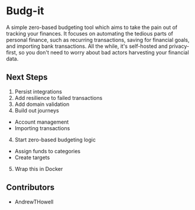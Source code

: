 # Budg-it

A simple zero-based budgeting tool which aims to take the pain out of tracking your finances. It focuses on automating the tedious parts of personal finance, such as recurring transactions, saving for financial goals, and importing bank transactions. All the while, it's self-hosted and privacy-first, so you don't need to worry about bad actors harvesting your financial data.

## Next Steps

1. Persist integrations
1. Add resilience to failed transactions
2. Add domain validation
3. Build out journeys
  - Account management
  - Importing transactions  
4. Start zero-based budgeting logic
  - Assign funds to categories
  - Create targets
5. Wrap this in Docker

## Contributors

- AndrewTHowell